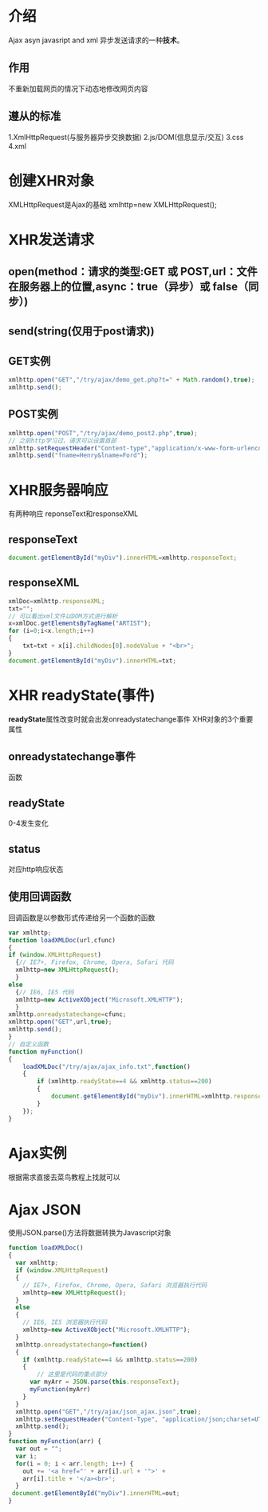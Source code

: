 # 介绍
Ajax asyn javasript and xml
异步发送请求的一种**技术**。
## 作用
不重新加载网页的情况下动态地修改网页内容
## 遵从的标准
1.XmlHttpRequest(与服务器异步交换数据)
2.js/DOM(信息显示/交互)
3.css
4.xml
# 创建XHR对象
XMLHttpRequest是Ajax的基础
xmlhttp=new XMLHttpRequest();
# XHR发送请求
## open(method：请求的类型:GET 或 POST,url：文件在服务器上的位置,async：true（异步）或 false（同步）)
## send(string(仅用于post请求))
## GET实例
```js
xmlhttp.open("GET","/try/ajax/demo_get.php?t=" + Math.random(),true);
xmlhttp.send();
```
## POST实例
```js
xmlhttp.open("POST","/try/ajax/demo_post2.php",true);
// 之前http学习过，请求可以设置首部
xmlhttp.setRequestHeader("Content-type","application/x-www-form-urlencoded");
xmlhttp.send("fname=Henry&lname=Ford");
```
# XHR服务器响应
有两种响应
reponseText和responseXML
## responseText
```js
document.getElementById("myDiv").innerHTML=xmlhttp.responseText;
```
## responseXML
```js
xmlDoc=xmlhttp.responseXML;
txt="";
// 可以看出xml文件以DOM方式进行解析
x=xmlDoc.getElementsByTagName("ARTIST");
for (i=0;i<x.length;i++)
{
    txt=txt + x[i].childNodes[0].nodeValue + "<br>";
}
document.getElementById("myDiv").innerHTML=txt;
```
# XHR readyState(事件)
**readyState**属性改变时就会出发onreadystatechange事件
XHR对象的3个重要属性
## onreadystatechange事件
函数
## readyState
0-4发生变化
## status
对应http响应状态
## 使用回调函数
回调函数是以参数形式传递给另一个函数的函数
```js
var xmlhttp;
function loadXMLDoc(url,cfunc)
{
if (window.XMLHttpRequest)
  {// IE7+, Firefox, Chrome, Opera, Safari 代码
  xmlhttp=new XMLHttpRequest();
  }
else
  {// IE6, IE5 代码
  xmlhttp=new ActiveXObject("Microsoft.XMLHTTP");
  }
xmlhttp.onreadystatechange=cfunc;
xmlhttp.open("GET",url,true);
xmlhttp.send();
}
// 自定义函数
function myFunction()
{
	loadXMLDoc("/try/ajax/ajax_info.txt",function()
	{
		if (xmlhttp.readyState==4 && xmlhttp.status==200)
		{
			document.getElementById("myDiv").innerHTML=xmlhttp.responseText;
		}
	});
}
```
# Ajax实例
根据需求直接去菜鸟教程上找就可以
# Ajax JSON
使用JSON.parse()方法将数据转换为Javascript对象
```js
function loadXMLDoc()
{
  var xmlhttp;
  if (window.XMLHttpRequest)
  {
    // IE7+, Firefox, Chrome, Opera, Safari 浏览器执行代码
    xmlhttp=new XMLHttpRequest();
  }
  else
  {
    // IE6, IE5 浏览器执行代码
    xmlhttp=new ActiveXObject("Microsoft.XMLHTTP");
  }
  xmlhttp.onreadystatechange=function()
  {
    if (xmlhttp.readyState==4 && xmlhttp.status==200)
    {
        // 这里是代码的重点部分
      var myArr = JSON.parse(this.responseText);
      myFunction(myArr)
    }
  }
  xmlhttp.open("GET","/try/ajax/json_ajax.json",true);
  xmlhttp.setRequestHeader("Content-Type", "application/json;charset=UTF-8");
  xmlhttp.send();
}
function myFunction(arr) {
  var out = "";
  var i;
  for(i = 0; i < arr.length; i++) {
    out += '<a href="' + arr[i].url + '">' + 
    arr[i].title + '</a><br>';
  }
 document.getElementById("myDiv").innerHTML=out;
}
```